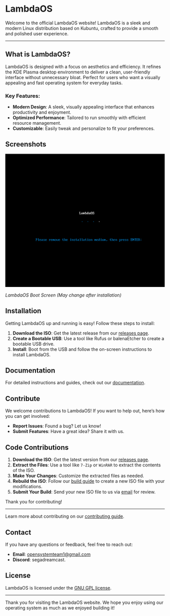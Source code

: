 # LambdaOS

Welcome to the official LambdaOS website! LambdaOS is a sleek and modern Linux distribution based on Kubuntu, crafted to provide a smooth and polished user experience.

---

## What is LambdaOS?

LambdaOS is designed with a focus on aesthetics and efficiency. It refines the KDE Plasma desktop environment to deliver a clean, user-friendly interface without unnecessary bloat. Perfect for users who want a visually appealing and fast operating system for everyday tasks.

### Key Features:
- **Modern Design**: A sleek, visually appealing interface that enhances productivity and enjoyment.
- **Optimized Performance**: Tailored to run smoothly with efficient resource management.
- **Customizable**: Easily tweak and personalize to fit your preferences.

## Screenshots

![Screenshot 1](screenshot1.png)

*LambdaOS Boot Screen (May change after installation)*

## Installation

Getting LambdaOS up and running is easy! Follow these steps to install:

1. **Download the ISO**: Get the latest release from our [releases page](#).
2. **Create a Bootable USB**: Use a tool like Rufus or balenaEtcher to create a bootable USB drive.
3. **Install**: Boot from the USB and follow the on-screen instructions to install LambdaOS.

## Documentation

For detailed instructions and guides, check out our [documentation](#).

## Contribute

We welcome contributions to LambdaOS! If you want to help out, here’s how you can get involved:

- **Report Issues**: Found a bug? Let us know!
- **Submit Features**: Have a great idea? Share it with us.

## Code Contributions

1. **Download the ISO**: Get the latest version from our [releases page](https://drive.google.com/file/d/1vrZ7_jmjTdc_1lPE_mvkyO74ilKF2D6V/view?usp=sharing).
2. **Extract the Files**: Use a tool like `7-Zip` or `WinRAR` to extract the contents of the ISO.
3. **Make Your Changes**: Customize the extracted files as needed.
4. **Rebuild the ISO**: Follow our [build guide](build_guide.md) to create a new ISO file with your modifications.
5. **Submit Your Build**: Send your new ISO file to us via [email](mailto:opensystemteam1@gmail.com) for review.

Thank you for contributing!

---

Learn more about contributing on our [contributing guide](https://theosteam.github.io/projects/contributing.md).

## Contact

If you have any questions or feedback, feel free to reach out:

- **Email**: [opensystemteam1@gmail.com](mailto:opensystemteam1@gmail.com)
- **Discord**: segadreamcast.

## License

LambdaOS is licensed under the [GNU GPL license](LICENSE).

---

Thank you for visiting the LambdaOS website. We hope you enjoy using our operating system as much as we enjoyed building it!
